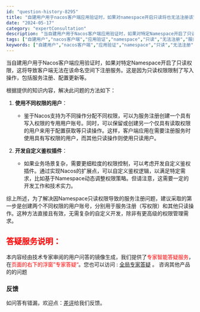 ```yaml
---
id: "question-history-8295"
title: "自建用户用于nacos客户端应用验证时，如果对namespace开启只读将也无法注册该空间的服务 nacos-opensource"
date: "2024-05-17"
category: "expertConsultation"
description: "当自建用户用于Nacos客户端应用验证时，如果对特定Namespace开启了只读权限，这将导致客户端无法在该命名空间下注册服务。这是因为只读权限限制了写入操作，包括服务注册、配置更新等。根据提供的知识内容，解决此问题的方法如下：1. **使用不同权限的用户**：   - 鉴于Nacos支持为不同操作"
tags: ["自建用户","nacos客户端","应用验证","namespace","只读","无法注册","服务"]
keywords: ["自建用户","nacos客户端","应用验证","namespace","只读","无法注册","服务"]
---
```


当自建用户用于Nacos客户端应用验证时，如果对特定Namespace开启了只读权限，这将导致客户端无法在该命名空间下注册服务。这是因为只读权限限制了写入操作，包括服务注册、配置更新等。

根据提供的知识内容，解决此问题的方法如下：

1. **使用不同权限的用户**：
   - 鉴于Nacos支持为不同操作分配不同权限，可以为服务注册创建一个具有写入权限的专用用户账号。同时，可以保留或创建另一个仅具有读取权限的用户来用于配置获取等只读操作。这样，客户端应用在需要注册服务时使用具有写权限的用户，而其他只读操作则使用只读用户。

2. **开发自定义鉴权插件**：
   - 如果业务场景复杂，需要更细粒度的权限控制，可以考虑开发自定义鉴权插件。通过实现Nacos的扩展点，可以自定义鉴权逻辑，以满足特定需求，比如基于Namespace动态调整权限策略。但请注意，这需要一定的开发工作和技术实力。

综上所述，为了解决因Namespace只读权限导致的服务注册问题，建议采取的第一步是创建两个不同权限的用户账号，分别用于服务注册（写权限）和其他只读操作。这种方法直接且有效，无需复杂的自定义开发，除非有更高级的权限管理需求。
## <font color="#FF0000">答疑服务说明：</font> 

本内容经由技术专家审阅的用户问答的镜像生成，我们提供了<font color="#FF0000">专家智能答疑服务</font>，在<font color="#FF0000">页面的右下的浮窗”专家答疑“</font>。您也可以访问 : [全局专家答疑](https://opensource.alibaba.com/chatBot) 。 咨询其他产品的的问题

### 反馈
如问答有错漏，欢迎点：[差评](https://ai.nacos.io/user/feedbackByEnhancerGradePOJOID?enhancerGradePOJOId=13634)给我们反馈。
